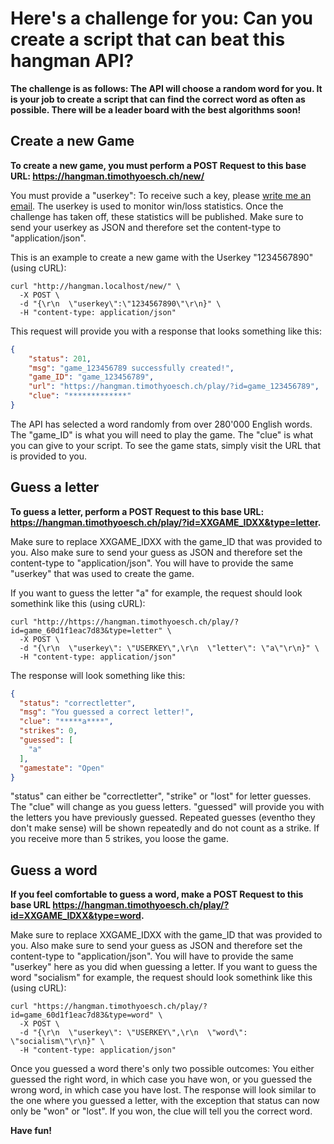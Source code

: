 # Here's a challenge for you: Can you create a script that can beat this hangman API?

**The challenge is as follows: The API will choose a random word for you. It is your job to create a script that can find the correct word as often as possible. There will be a leader board with the best algorithms soon!**



## Create a new Game

**To create a new game, you must perform a POST Request to this base URL: https://hangman.timothyoesch.ch/new/**

You must provide a "userkey": To receive such a key, please [write me an email](mailto:timothy@kpunkt.ch). The userkey is used to monitor win/loss statistics. Once the challenge has taken off, these statistics will be published. Make sure to send your userkey as JSON and therefore set the content-type to "application/json".

This is an example to create a new game with the Userkey "1234567890" (using cURL):

```cURL
curl "http://hangman.localhost/new/" \
  -X POST \
  -d "{\r\n  \"userkey\":\"1234567890\"\r\n}" \
  -H "content-type: application/json" 
```

This request will provide you with a response that looks something like this:

```json
{
	"status": 201,
	"msg": "game_123456789 successfully created!",
	"game_ID": "game_123456789",
	"url": "https://hangman.timothyoesch.ch/play/?id=game_123456789",
	"clue": "*************"
}
```

The API has selected a word randomly from over 280'000 English words. The "game_ID" is what you will need to play the game. The "clue" is what you can give to your script. To see the game stats, simply visit the URL that is provided to you.



## Guess a letter

**To guess a letter, perform a POST Request to this base URL: https://hangman.timothyoesch.ch/play/?id=XXGAME_IDXX&type=letter.** 

Make sure to replace XXGAME_IDXX with the game_ID that was provided to you. Also make sure to send your guess as JSON and therefore set the content-type to "application/json". You will have to provide the same "userkey" that was used to create the game. 

If you want to guess the letter "a" for example, the request should look somethink like this (using cURL):

```cURL
curl "http://https://hangman.timothyoesch.ch/play/?id=game_60d1f1eac7d83&type=letter" \
  -X POST \
  -d "{\r\n  \"userkey\": \"USERKEY\",\r\n  \"letter\": \"a\"\r\n}" \
  -H "content-type: application/json" 
```

The response will look something like this:

```json
{
  "status": "correctletter",
  "msg": "You guessed a correct letter!",
  "clue": "*****a****",
  "strikes": 0,
  "guessed": [
    "a"
  ],
  "gamestate": "Open"
}
```

"status" can either be "correctletter", "strike" or "lost" for letter guesses. The "clue" will change as you guess letters. "guessed" will provide you with the letters you have previously guessed. Repeated guesses (eventho they don't make sense) will be shown repeatedly and do not count as a strike. If you receive more than 5 strikes, you loose the game.



## Guess a word

**If you feel comfortable to guess a word, make a POST Request to this base URL https://hangman.timothyoesch.ch/play/?id=XXGAME_IDXX&type=word.** 

Make sure to replace XXGAME_IDXX with the game_ID that was provided to you. Also make sure to send your guess as JSON and therefore set the content-type to "application/json". You will have to provide the same "userkey" here as you did when guessing a letter. If you want to guess the word "socialism" for example, the request should look somethink like this (using cURL):

```cURL
curl "https://hangman.timothyoesch.ch/play/?id=game_60d1f1eac7d83&type=word" \
  -X POST \
  -d "{\r\n  \"userkey\": \"USERKEY\",\r\n  \"word\": \"socialism\"\r\n}" \
  -H "content-type: application/json" 
```



Once you guessed a word there's only two possible outcomes: You either guessed the right word, in which case you have won, or you guessed the wrong word, in which case you have lost. The response will look similar to the one where you guessed a letter, with the exception that status can now only be "won" or "lost". If you won, the clue will tell you the correct word.



**Have fun!**